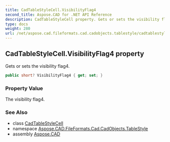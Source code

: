 ```yaml
---
title: CadTableStyleCell.VisibilityFlag4
second_title: Aspose.CAD for .NET API Reference
description: CadTableStyleCell property. Gets or sets the visibility flag4
type: docs
weight: 280
url: /net/aspose.cad.fileformats.cad.cadobjects.tablestyle/cadtablestylecell/visibilityflag4/
---
```

## CadTableStyleCell.VisibilityFlag4 property

Gets or sets the visibility flag4.

```csharp
public short? VisibilityFlag4 { get; set; }
```

### Property Value

The visibility flag4.

### See Also

* class [CadTableStyleCell](../)
* namespace [Aspose.CAD.FileFormats.Cad.CadObjects.TableStyle](../../../aspose.cad.fileformats.cad.cadobjects.tablestyle/)
* assembly [Aspose.CAD](../../../)


